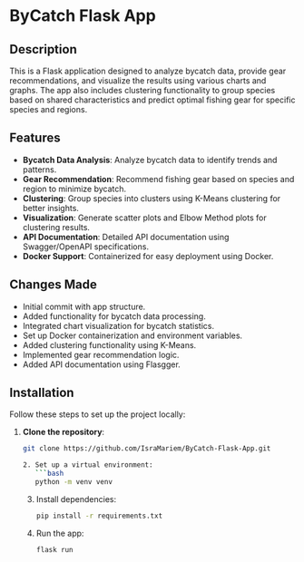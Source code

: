 # ByCatch Flask App

## Description
This is a Flask application designed to analyze bycatch data, provide gear recommendations, and visualize the results using various charts and graphs. The app also includes clustering functionality to group species based on shared characteristics and predict optimal fishing gear for specific species and regions.

## Features
- **Bycatch Data Analysis**: Analyze bycatch data to identify trends and patterns.
- **Gear Recommendation**: Recommend fishing gear based on species and region to minimize bycatch.
- **Clustering**: Group species into clusters using K-Means clustering for better insights.
- **Visualization**: Generate scatter plots and Elbow Method plots for clustering results.
- **API Documentation**: Detailed API documentation using Swagger/OpenAPI specifications.
- **Docker Support**: Containerized for easy deployment using Docker.

## Changes Made
- Initial commit with app structure.
- Added functionality for bycatch data processing.
- Integrated chart visualization for bycatch statistics.
- Set up Docker containerization and environment variables.
- Added clustering functionality using K-Means.
- Implemented gear recommendation logic.
- Added API documentation using Flasgger.

## Installation
Follow these steps to set up the project locally:

1. **Clone the repository**:
   ```bash
   git clone https://github.com/IsraMariem/ByCatch-Flask-App.git

   2. Set up a virtual environment:
      ```bash
      python -m venv venv
      ```
   3. Install dependencies:
      ```bash
      pip install -r requirements.txt
      ```
   4. Run the app:
      ```bash
      flask run
      ```